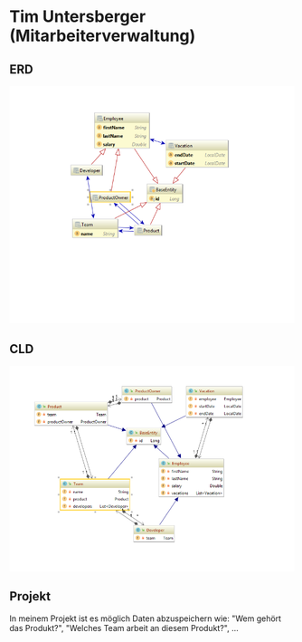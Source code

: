 ﻿# Tim Untersberger (Mitarbeiterverwaltung)
## ERD
![x](./images/ERD.png "ERD")
## CLD
![x](./images/cld.png "CLD")
## Projekt
In meinem Projekt ist es möglich Daten abzuspeichern wie: "Wem gehört das Produkt?", "Welches Team arbeit an diesem Produkt?", ...

